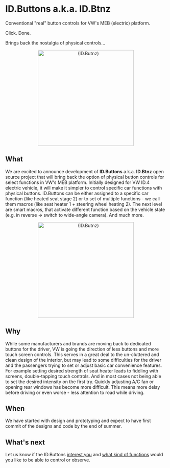 # ID.Buttons a.k.a. ID.Btnz
Conventional "real" button controls for VW's MEB (electric) platform. 

Click. Done. 

Brings back the nostalgia of physical controls...

<div align="center">
  <img src="https://github.com/JohnyForElectric/ID.Butnz/assets/107234448/bb590b63-d4ad-4812-84ec-39ec58075f6a" alt="(ID.Butnz)" width="300px">
</div>

## What
We are excited to announce development of **ID.Buttons** a.k.a. **ID.Btnz** open source project that will bring back the option of physical button controls for select functions in VW's MEB platform. Initially designed for VW ID.4 electric vehicle, it will make it simpler to control specific car functions with physical buttons. ID.Buttons can be either assigned to a specific car function (like heated seat stage 2) or to set of multiple functions - we call them macros (like seat heater 1 + steering wheel heating 2). The next level are smart macros, that activate different function based on the vehicle state (e.g. in reverse ->  switch to wide-angle camera). And much more.

<div align="center">
  <img src="https://github.com/JohnyForElectric/ID.Butnz/assets/107234448/60e979f8-713c-4423-b0e7-4ad9a249a331" alt="(ID.Butnz)" width="300px">
</div>

## Why
While some manufacturers and brands are moving back to dedicated buttons for the driver, VW is going the direction of less buttons and more touch screen controls. This serves in a great deal to the un-cluttered and clean design of the interior, but may lead to some difficulties for the driver and the passengers trying to set or adjust basic car convenience features. For example setting desired strength of seat heater leads to fiddling with screens, double-tapping touch controls. And in most cases not being able to set the desired intensity on the first try. Quickly adjusting A/C fan or opening rear windows has become more difficult. This means more delay before driving or even worse - less attention to road while driving. 

## When
We have started with design and prototyping and expect to have first commit of the designs and code by the end of summer.

## What's next
Let us know if the ID.Buttons [interest you](https://github.com/JohnyForElectric/ID.Butnz/discussions/2) and [what kind of functions](https://github.com/JohnyForElectric/ID.Butnz/discussions/3) would you like to be able to control or observe.
